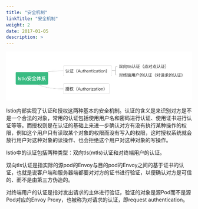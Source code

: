 ```yaml
---
title: "安全机制"
linkTitle: "安全机制"
weight: 2
date: 2017-01-05
description: >
---
```


![security_1](./security_1.png)

Istio内部实现了认证和授权这两种基本的安全机制。认证的含义是来识别对方是不是一个合法的对象，常用的认证包括使用用户名和密码进行认证、使用证书进行认证等等。而授权则是在认证的基础上来进一步确认对方有没有执行某种操作的权限，例如这个用户只有读取某个对象的权限而没有写入的权限，这时授权系统就会放行用户对这种对象的读操作、也会拒绝这个用户对这种对象的写操作。

Istio中的认证包括两种类型：双向tls(mtls)认证和对终端用户的认证。

双向tls认证是指实际的源pod的Envoy与目的pod的Envoy之间的基于证书的认证，也就是说客户端和服务器端都要对对方的证书进行验证，以便确认对方是可信的、而不是由第三方伪造的。

对终端用户的认证是指对发出请求的主体进行验证，验证的对象是源Pod而不是源Pod对应的Envoy Proxy，也被称为对请求的认证，即request authentication。
